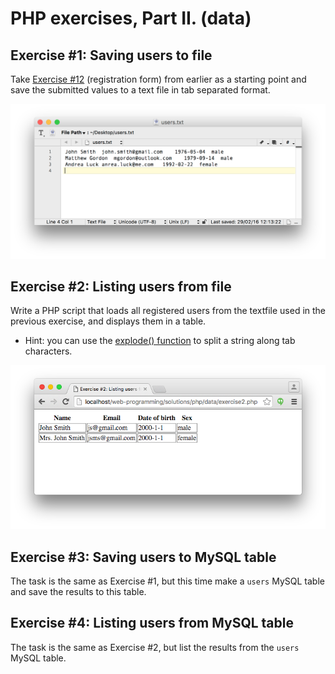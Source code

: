 # PHP exercises, Part II. (data)

## Exercise #1: Saving users to file

Take [Exercise #12](../../../solutions/php/basics/exercise12.php) (registration form) from earlier as a starting point and save the submitted values to a text file in tab separated format.

![Exercise1](images/exercise1.png)


## Exercise #2: Listing users from file

Write a PHP script that loads all registered users from the textfile used in the previous exercise, and displays them in a table.

  * Hint: you can use the [explode() function](http://php.net/manual/en/function.explode.php) to split a string along tab characters.

![Exercise2](images/exercise2.png)


## Exercise #3: Saving users to MySQL table

The task is the same as Exercise #1, but this time make a `users` MySQL table and save the results to this table.


## Exercise #4: Listing users from MySQL table

The task is the same as Exercise #2, but list the results from the `users` MySQL table.
